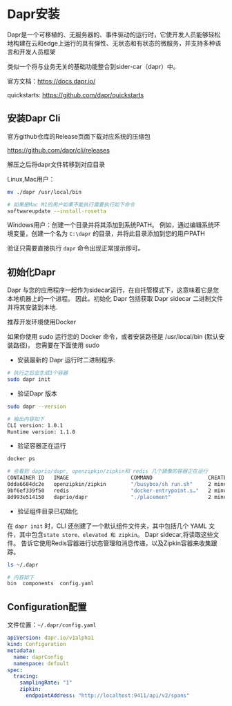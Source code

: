 # Dapr安装

Dapr是一个可移植的、无服务器的、事件驱动的运行时，它使开发人员能够轻松地构建在云和edge上运行的具有弹性、无状态和有状态的微服务，并支持多种语言和开发人员框架

类似一个将与业务无关的基础功能整合到sider-car（dapr）中。

官方文档：https://docs.dapr.io/

quickstarts: https://github.com/dapr/quickstarts

## 安装Dapr Cli

官方github仓库的Release页面下载对应系统的压缩包

https://github.com/dapr/cli/releases

解压之后将dapr文件转移到对应目录

Linux,Mac用户：

```bash
mv ./dapr /usr/local/bin

# 如果是Mac M1的用户如果不能执行需要执行如下命令
softwareupdate --install-rosetta
```

Windows用户：创建一个目录并将其添加到系统PATH。 例如，通过编辑系统环境变量，创建一个名为 `C:\dapr` 的目录，并将此目录添加到您的用户PATH

验证只需要直接执行 `dapr` 命令出现正常提示即可。

## 初始化Dapr

Dapr 与您的应用程序一起作为sidecar运行，在自托管模式下，这意味着它是您本地机器上的一个进程。 因此，初始化 Dapr 包括获取 Dapr sidecar 二进制文件并将其安装到本地.

推荐开发环境使用Docker

如果你使用 sudo 运行您的 Docker 命令，或者安装路径是 /usr/local/bin (默认安装路径)， 您需要在下面使用 sudo

* 安装最新的 Dapr 运行时二进制程序:

```bash
# 执行之后会生成3个容器
sudo dapr init
```

* 验证Dapr 版本

```bash
sudo dapr --version

# 输出内容如下
CLI version: 1.0.1 
Runtime version: 1.1.0
```

* 验证容器正在运行

```bash
docker ps

# 会看到 daprio/dapr, openzipkin/zipkin和 redis 几个镜像的容器正在运行
CONTAINER ID   IMAGE                    COMMAND                  CREATED         STATUS         PORTS                              NAMES
0dda6684dc2e   openzipkin/zipkin        "/busybox/sh run.sh"     2 minutes ago   Up 2 minutes   9410/tcp, 0.0.0.0:9411->9411/tcp   dapr_zipkin
9bf6ef339f50   redis                    "docker-entrypoint.s…"   2 minutes ago   Up 2 minutes   0.0.0.0:6379->6379/tcp             dapr_redis
8d993e514150   daprio/dapr              "./placement"            2 minutes ago   Up 2 minutes   0.0.0.0:6050->50005/tcp            dapr_placement    
```

* 验证组件目录已初始化

在 `dapr init` 时，CLI 还创建了一个默认组件文件夹，其中包括几个 YAML 文件，其中包含`state store、elevated 和 zipkin`。 Dapr sidecar,将读取这些文件。 告诉它使用Redis容器进行状态管理和消息传递，以及Zipkin容器来收集跟踪。

```bash
ls ~/.dapr

# 内容如下
bin  components  config.yaml
```

## Configuration配置

文件位置：`~/.dapr/config.yaml`

```yaml
apiVersion: dapr.io/v1alpha1
kind: Configuration
metadata:
  name: daprConfig
  namespace: default
spec:
  tracing:
    samplingRate: "1"
    zipkin:
      endpointAddress: "http://localhost:9411/api/v2/spans"
```


